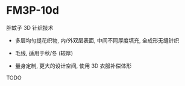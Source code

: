 # FM3P-10d
胖蚊子 3D 针织技术

+ 多层均匀提花织物, 内/外双层表面, 中间不同厚度填充, 全成形无缝针织

+ 毛线, 适用于秋/冬 (较厚)

+ 量身定制, 更大的设计空间, 使用 3D 衣服补偿体形


TODO
